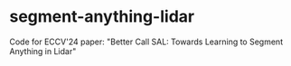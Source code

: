 # segment-anything-lidar
Code for ECCV'24 paper: "Better Call SAL: Towards Learning to Segment Anything in Lidar"
